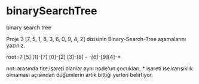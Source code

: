 # binarySearchTree
binary search tree


Proje 3
[7, 5, 1, 8, 3, 6, 0, 9, 4, 2] dizisinin Binary-Search-Tree aşamalarını yazınız.

root=7
                        [5]
                      [1]-[7]
                  [0]-[2] [3]-[8]
                  *-* *-[6]*-[9][4]-*

not: arasında tire işareti olanlar aynı node'un çocukları,
      * işareti ise karışıklık olmaması açısından düğümlerin artık bittiği yerleri belirtiyor.
